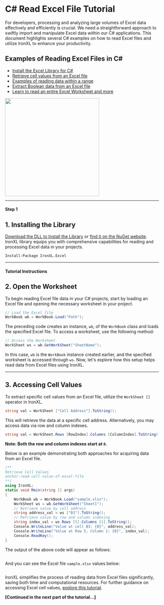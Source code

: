 # C# Read Excel File Tutorial

For developers, processing and analyzing large volumes of Excel data effectively and efficiently is crucial. We need a straightforward approach to swiftly import and manipulate Excel data within our C# applications. This document highlights several C# examples on how to read Excel files and utilize IronXL to enhance your productivity.

<div class="learnn-how-section">
  <div class="row">
    <div class="col-sm-6">
      <h2>Examples of Reading Excel Files in C#</h2>
      <ul class="list-unstyled">
        <li><a href="#anchor-1-install-the-library">Install the Excel Library for C#</a></li>
        <li><a href="#anchor-3-read-cell-value-of-excel-file">Retrieve cell values from an Excel file</a></li>
        <li><a href="#anchor-4-read-excel-data-in-a-range">Examples of reading data within a range</a></li>
        <li><a href="#anchor-5-read-boolean-data-of-excel-file">Extract Boolean data from an Excel file</a></li>
        <li><a href="#anchor-6-read-complete-excel-worksheet">Learn to read an entire Excel Worksheet and more</a></li>
      </ul>
    </div>
     <div class="col-sm-6">
      <div class="download-card">
        <img style="box-shadow: none; width: 308px; height: 320px;" src="https://ironsoftware.com/img/faq/excel/how-to-work.svg" class="img-responsive learn-how-to-img replaceable-img">
      </div>
    </div>
  </div>
</div>

<hr class="separator">

<h4 class="tutorial-segment-title">Step 1</h4>

## 1. Installing the Library

[Download the DLL to Install the Library](https://ironsoftware.com/csharp/excel/packages/IronXL.Package.For.read.excel.example.zip) or [find it on the NuGet website](https://www.nuget.org/packages/IronXL.Excel). IronXL library equips you with comprehensive capabilities for reading and processing Excel data in your projects.

```shell
Install-Package IronXL.Excel
```

<hr class="separator">

<h4 class="tutorial-segment-title">Tutorial Instructions</h4>

## 2. Open the Worksheet

To begin reading Excel file data in your C# projects, start by loading an Excel file and opening the necessary worksheet in your project.

```cs
// Load the Excel file
WorkBook wb = WorkBook.Load("Path");
```

The preceding code creates an instance, `wb`, of the `WorkBook` class and loads the specified Excel file. To access a worksheet, use the following method:

```cs
// Access the Worksheet
WorkSheet ws = wb.GetWorkSheet("SheetName");
```

In this case, `wb` is the `WorkBook` instance created earlier, and the specified worksheet is accessed through `ws`. Now, let's explore how this setup helps read data from Excel files using IronXL.


<hr class="separator">

## 3. Accessing Cell Values

To extract specific cell values from an Excel file, utilize the `WorkSheet []` operator in IronXL.

```cs
string val = WorkSheet ["Cell Address"].ToString();
```

This will retrieve the data at a specific cell address. Alternatively, you may access data via row and column indexes.

```cs
string val = WorkSheet.Rows [RowIndex].Columns [ColumnIndex].ToString();
```

**Note: Both the row and column indexes start at `0`.**

Below is an example demonstrating both approaches for acquiring data from an Excel file.

```cs
/**
Retrieve Cell Values
anchor-read-cell-value-of-excel-file
**/
using IronXL;
static void Main(string [] args)
{
    WorkBook wb = WorkBook.Load("sample.xlsx");
    WorkSheet ws = wb.GetWorkSheet("Sheet1");
    // Retrieve value by cell address
    string address_val = ws ["B3"].ToString();
    // Retrieve value by row and column indexing
    string index_val = ws.Rows [5].Columns [1].ToString();
    Console.WriteLine("Value at cell B3: {0}", address_val);
    Console.WriteLine("Value at Row 5, Column 1: {0}", index_val);
    Console.ReadKey();
}
```

The output of the above code will appear as follows:

<center>
	<div class="center-image-wrapper">
		<a rel="nofollow" href="https://ironsoftware.com/img/faq/excel/c-sharp-read-excel-file-example/1output.png" target="_blank"><img src="https://ironsoftware.com/img/faq/excel/c-sharp-read-excel-file-example/1output.png" alt="" class="img-responsive add-shadow"></a>
	</div>
</center>

And you can see the Excel file `sample.xlsx` values below:

<center>
	<div class="center-image-wrapper">
		<a rel="nofollow" href="https://ironsoftware.com/img/faq/excel/c-sharp-read-excel-file-example/1excel.png" target="_blank"><img src="https://ironsoftware.com/img/faq/excel/c-sharp-read-excel-file-example/1excel.png" alt="" class="img-responsive add-shadow"></a>
	</div>
</center>

IronXL simplifies the process of reading data from Excel files significantly, saving both time and computational resources. For further guidance on accessing Excel cell values, [explore this tutorial](https://ironsoftware.com/csharp/excel/tutorials/how-to-read-excel-file-csharp/).

**[Continued in the next part of the tutorial...]**